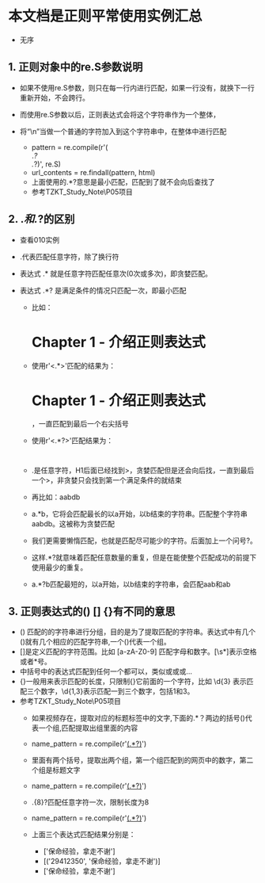 # 本文档是正则平常使用实例汇总
  - 无序


## 1. 正则对象中的re.S参数说明
- 如果不使用re.S参数，则只在每一行内进行匹配，如果一行没有，就换下一行重新开始，不会跨行。
- 而使用re.S参数以后，正则表达式会将这个字符串作为一个整体，
- 将“\n”当做一个普通的字符加入到这个字符串中，在整体中进行匹配

    - pattern = re.compile(r'(<div class="j-r-list-c">.*?</div>.*?</div>)', re.S)
    - url_contents = re.findall(pattern, html)
    - 上面使用的.*?意思是最小匹配，匹配到了就不会向后查找了
    - 参考TZKT_Study_Note\P05项目
    
## 2. .*和.*?的区别
- 查看010实例
- .代表匹配任意字符，除了换行符
- 表达式 .* 就是任意字符匹配任意次(0次或多次)，即贪婪匹配。 
- 表达式 .*? 是满足条件的情况只匹配一次，即最小匹配

    - 比如：<H1>Chapter 1 - 介绍正则表达式</H1>
    - 使用r'<.*>'匹配的结果为：<H1>Chapter 1 - 介绍正则表达式</H1>，一直匹配到最后一个右尖括号
    - 使用r'<.*?>'匹配结果为：<H1>
    - .是任意字符，H1后面已经找到>，贪婪匹配但是还会向后找，一直到最后一个>，非贪婪只会找到第一个满足条件的就结束
    
    - 再比如：aabdb
    - a.*b，它将会匹配最长的以a开始，以b结束的字符串。匹配整个字符串aabdb。这被称为贪婪匹配
    - 我们更需要懒惰匹配，也就是匹配尽可能少的字符。后面加上一个问号?。
    - 这样.*?就意味着匹配任意数量的重复，但是在能使整个匹配成功的前提下使用最少的重复。
    - a.*?b匹配最短的，以a开始，以b结束的字符串，会匹配aab和ab
    
## 3. 正则表达式的() [] {}有不同的意思
- () 匹配的的字符串进行分组，目的是为了提取匹配的字符串。表达式中有几个()就有几个相应的匹配字符串,一个()代表一个组。
- []是定义匹配的字符范围。比如 [a-zA-Z0-9] 匹配字母和数字。[\s*]表示空格或者*号。
- 中括号中的表达式匹配到任何一个都可以，类似或或或...
- {}一般用来表示匹配的长度，只限制{}它前面的一个字符，比如 \d{3} 表示匹配三个数字，\d{1,3}表示匹配一到三个数字，包括1和3。
- 参考TZKT_Study_Note\P05项目
    - 如果视频存在，提取对应的标题标签中的文字,下面的.*？两边的括号()代表一个组,匹配提取出组里面的内容
    - name_pattern = re.compile(r'<a href="/detail-.*?.html">(.*?)</a>')
    - 里面有两个括号，提取出两个组，第一个组匹配到的网页中的数字，第二个组是标题文字
    - name_pattern = re.compile(r'<a href="/detail-(.*?).html">(.*?)</a>')
    - .{8}?匹配任意字符一次，限制长度为8
    - name_pattern = re.compile(r'<a href="/detail-.{8}?.html">(.*?)</a>')
    
    - 上面三个表达式匹配结果分别是：
        - ['保命经验，拿走不谢']
        - [('29412350', '保命经验，拿走不谢')]
        - ['保命经验，拿走不谢']
        
    